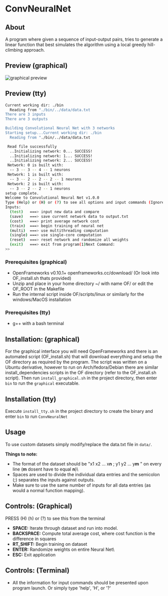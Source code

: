 # ConvNeuralNet
## About
A program where given a sequence of input-output pairs, tries to generate a linear function that best simulates the algorithm using a local greedy hill-climbing approach. 

## Preview (graphical)
![graphical preview](https://drive.google.com/uc?export=download&id=1EnxAo8Qs0iH9f2-_JwsUgMfDVtFMTiY5)

## Preview (tty)
```bash
Current working dir: ./bin
  Reading from "./bin/../data/data.txt
There are 3 inputs
There are 3 outputs

Building Convolutional Neural Net with 3 networks
Starting setup...Current working dir: ./bin
  Reading from "./bin/../data/data.txt

 Read file successfully
  ..Initializing network: 0... SUCCESS!
  ..Initializing network: 1... SUCCESS!
  ..Initializing network: 2... SUCCESS!
 Network: 0 is built with: 
  -- 3 -- 3 -- 4 -- 1 neurons 
 Network: 1 is built with: 
  -- 3 -- 2 -- 2 -- 2 -- 1 neurons 
 Network: 2 is built with: 
  -- 3 -- 2 -- 2 -- 1 neurons 
setup complete.
Welcome to Convolutional Neural Net v1.0.0
Type (Help) or (H) or (?) to see all options and input commands (Ignore parens)
Inputs:
  (test)   ===> input new data and compare
  (save)   ===> save current network data to output.txt
  (cost)   ===> print average network cost
  (train)  ===> begin training of neural net
  (multi)  ===> use multithreading computation
  (single) ===> use single-core computation
  (reset)  ===> reset network and randomize all weights
  (exit)   ===> exit from program(1)Next Command:
>>
```

### Prerequisites (graphical)
- OpenFrameworks v0.10.1+ openframeworks.cc/download/ (Or look into OF_install.sh thats provided)
- Unzip and place in your home directory ~/ with name OF/ or edit the OF_ROOT in the Makefile
- Run the internal script inside OF/scripts/linux or similarly for the windows/MacOS installation
### Prerequisites (tty)
- g++ with a bash terminal
## Installation: (graphical)
For the graphical interface you will need OpenFrameworks and there is an automated script (OF_install.sh) that will download everything and setup the OF directory as required by the program. The script was written on a Ubuntu derivative, however to run on Arch/fedora/Debian there are similar install_dependencies scripts in the OF directory (refer to the OF_install.sh script). Then run `install_graphical.sh` in the project directory, then enter `bin` to run the `graphical` executable.
## Installation (tty)
Execute `install_tty.sh` in the project directory to create the binary and enter `bin` to run `ConvNeuralNet`

## Usage
To use custom datasets simply modify/replace the data.txt file in `data/`.

**Things to note:**
- The format of the dataset should be "x1 x2 ... x**n** ; y1 y2 ... y**m** " on every line (**m** dosent have to equal **n**)\
- Spaces are used to divide the individual data entries and the semicolon (;) separates the inputs against outputs.
- Make sure to use the same number of inputs for all data entries (as would a normal function mapping). 

## **Controls: (Graphical)**
PRESS (H) (h) or (?) to see this from the terminal
- **SPACE:** Iterate through dataset and run into model.
- **BACKSPACE:** Compute total average cost, where cost function is the difference in squares
- **RT_SHIFT:**	Begin training on dataset
- **ENTER:** Randomize weights on entire Neural Net\
- **ESC:** Exit application
## **Controls: (Terminal)**
- All the information for input commands should be presented upon program launch. Or simply type 'help', 'H', or '?'
